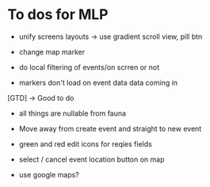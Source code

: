 # To dos for MLP

* unify screens layouts -> use gradient scroll view, pill btn

* change map marker
* do local filtering of events/on scrren or not
* markers don't load on event data data coming in

[GTD] -> Good to do

* all things are nullable from fauna

* Move away from create event and straight to new event

* green and red edit icons for reqies fields

* select / cancel event location button on map

* use google maps?
